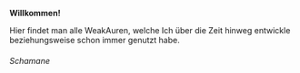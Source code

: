**Willkommen!**

Hier findet man alle WeakAuren, welche Ich über die Zeit hinweg entwickle beziehungsweise schon immer genutzt habe.

###### Schamane
